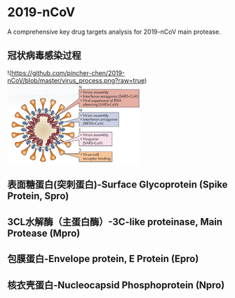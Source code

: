 # 2019-nCoV
A comprehensive key drug targets analysis for 2019-nCoV main protease.
## 冠状病毒感染过程
!(https://github.com/pincher-chen/2019-nCoV/blob/master/virus_process.png?raw=true)
<img src="https://github.com/pincher-chen/2019-nCoV/blob/master/main_pro_info.png" width="60%" align ="center" />

## 表面糖蛋白(突刺蛋白)-Surface Glycoprotein (Spike Protein, Spro)

## 3CL水解酶（主蛋白酶）-3C-like proteinase, Main Protease (Mpro)

## 包膜蛋白-Envelope protein, E Protein (Epro)

## 核衣壳蛋白-Nucleocapsid Phosphoprotein (Npro)
